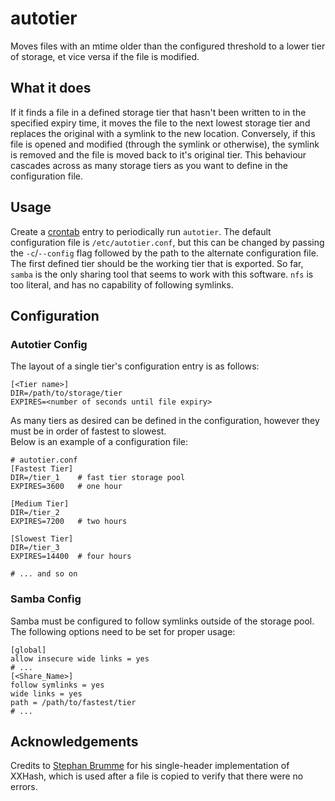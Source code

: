 # autotier
Moves files with an mtime older than the configured threshold to a lower tier of storage, et vice versa if the file is modified.

## What it does
If it finds a file in a defined storage tier that hasn't been written to in the specified expiry time, it moves the file to the next lowest storage tier and replaces the original with a symlink to the new location. Conversely, if this file is opened and modified (through the symlink or otherwise), the symlink is removed and the file is moved back to it's original tier. This behaviour cascades across as many storage tiers as you want to define in the configuration file.

## Usage
Create a [crontab](https://linux.die.net/man/5/crontab) entry to periodically run `autotier`. The default configuration file is `/etc/autotier.conf`, but this can be changed by passing the `-c`/`--config` flag followed by the path to the alternate configuration file. The first defined tier should be the working tier that is exported. So far, `samba` is the only sharing tool that seems to work with this software. `nfs` is too literal, and has no capability of following symlinks.

## Configuration
### Autotier Config
The layout of a single tier's configuration entry is as follows:
```
[<Tier name>]
DIR=/path/to/storage/tier
EXPIRES=<number of seconds until file expiry>
```
As many tiers as desired can be defined in the configuration, however they must be in order of fastest to slowest.  
Below is an example of a configuration file:
```
# autotier.conf
[Fastest Tier]
DIR=/tier_1    # fast tier storage pool
EXPIRES=3600   # one hour

[Medium Tier]
DIR=/tier_2
EXPIRES=7200   # two hours

[Slowest Tier]
DIR=/tier_3
EXPIRES=14400  # four hours

# ... and so on
```
### Samba Config
Samba must be configured to follow symlinks outside of the storage pool. The following options need to be set for proper usage:
```
[global]
allow insecure wide links = yes
# ...
[<Share_Name>]
follow symlinks = yes
wide links = yes
path = /path/to/fastest/tier
# ...
```
## Acknowledgements
Credits to [Stephan Brumme](https://stephan-brumme.com/) for his single-header implementation of XXHash, which is used after a file is copied to verify that there were no errors.
